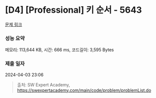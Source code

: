 # [D4] [Professional] 키 순서 - 5643 

[문제 링크](https://swexpertacademy.com/main/code/problem/problemDetail.do?contestProbId=AWXQsLWKd5cDFAUo) 

### 성능 요약

메모리: 113,644 KB, 시간: 666 ms, 코드길이: 3,595 Bytes

### 제출 일자

2024-04-03 23:06



> 출처: SW Expert Academy, https://swexpertacademy.com/main/code/problem/problemList.do